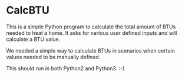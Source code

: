 # CalcBTU

This is a simple Python program to calculate the total amount of BTUs needed to heat a home.  It asks for various user defined inputs and will calculate a BTU value.

We needed a simple way to calculate BTUs in scenarios when certain values needed to be manually defined.

This should run in both Python2 and Python3. :-)   
